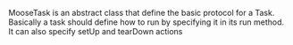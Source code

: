 MooseTask is an abstract class that define the basic protocol for a Task. Basically a task should define how to run by specifying it in its run method.
It can also specify setUp and tearDown actions